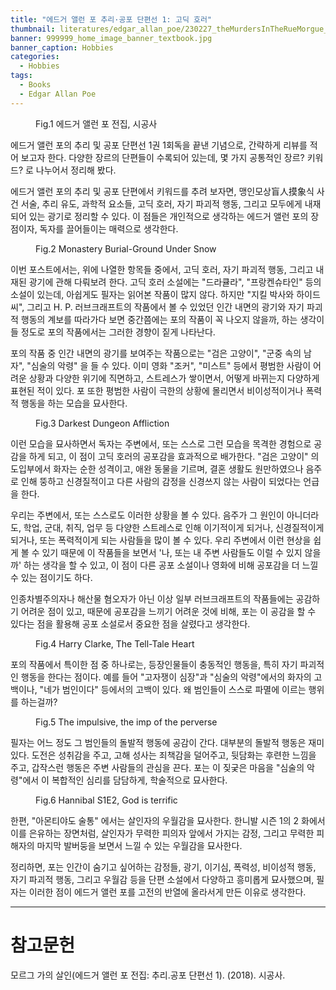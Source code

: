 ```yaml
---
title: "에드거 앨런 포 추리·공포 단편선 1: 고딕 호러"
thumbnail: literatures/edgar_allan_poe/230227_theMurdersInTheRueMorgue_00.jpg
banner: 999999_home_image_banner_textbook.jpg
banner_caption: Hobbies
categories:
  - Hobbies
tags:
  - Books
  - Edgar Allan Poe
---
```


<figure class="align-center" style="width: 200px">
  <a href="/assets/images/literatures/edgar_allan_poe/220120_EdgarAllanPoe_00.jpg">
  <img src="{{ site.url }}{{ site.baseurl }}/assets/images/literatures/edgar_allan_poe/220120_EdgarAllanPoe_00.jpg" alt="">
  </a>
  <figcaption>
  Fig.1 에드거 앨런 포 전집, 시공사
  </figcaption>
</figure>

에드거 앨런 포의 추리 및 공포 단편선 1권 1회독을 끝낸 기념으로, 간략하게 리뷰를 적어 보고자 한다. 다양한 장르의 단편들이 수록되어 있는데, 몇 가지 공통적인 장르? 키워드? 로 나누어서 정리해 봤다.

에드거 앨런 포의 추리 및 공포 단편에서 키워드를 추려 보자면, 맹인모상盲人摸象식 사건 서술, 추리 유도, 과학적 요소들, 고딕 호러, 자기 파괴적 행동, 그리고 모두에게 내재되어 있는 광기로 정리할 수 있다. 이 점들은 개인적으로 생각하는 에드거 앨런 포의 장점이자, 독자를 끌어들이는 매력으로 생각한다.

<figure class="align-center" style="width: 400px">
  <a href="/assets/images/literatures/edgar_allan_poe/230618_Caspar_David_Friedrich_-_Klosterruine_im_Schnee_00.jpg">
  <img src="{{ site.url }}{{ site.baseurl }}/assets/images/literatures/edgar_allan_poe/230618_Caspar_David_Friedrich_-_Klosterruine_im_Schnee_02.jpg" alt="">
  </a>
  <figcaption>
  Fig.2 Monastery Burial-Ground Under Snow
  </figcaption>
</figure>

이번 포스트에서는, 위에 나열한 항목들 중에서, 고딕 호러, 자기 파괴적 행동, 그리고 내재된 광기에 관해 다뤄보려 한다. 고딕 호러 소설에는 "드라큘라", "프랑켄슈타인" 등의 소설이 있는데, 아쉽게도 필자는 읽어본 작품이 많지 않다. 하지만 "지킬 박사와 하이드 씨", 그리고 H. P. 러브크래프트의 작품에서 볼 수 있었던 인간 내면의 광기와 자기 파괴적 행동의 계보를 따라가다 보면 중간쯤에는 포의 작품이 꼭 나오지 않을까, 하는 생각이 들 정도로 포의 작품에서는 그러한 경향이 짙게 나타난다.

포의 작품 중 인간 내면의 광기를 보여주는 작품으로는 "검은 고양이", "군중 속의 남자", "심술의 악령" 을 들 수 있다. 이미 영화 "조커", "미스트" 등에서 평범한 사람이 어려운 상황과 다양한 위기에 직면하고, 스트레스가 쌓이면서, 어떻게 바뀌는지 다양하게 표현된 적이 있다. 포 또한 평범한 사람이 극한의 상황에 몰리면서 비이성적이거나 폭력적 행동을 하는 모습을 묘사한다.

<figure class="align-center" style="width: 300px">
  <a href="/assets/images/literatures/edgar_allan_poe/230618_irrational_00.png">
  <img src="{{ site.url }}{{ site.baseurl }}/assets/images/literatures/edgar_allan_poe/230618_irrational_01.png" alt="">
  </a>
  <figcaption>
  Fig.3 Darkest Dungeon Affliction
  </figcaption>
</figure>

이런 모습을 묘사하면서 독자는 주변에서, 또는 스스로 그런 모습을 목격한 경험으로 공감을 하게 되고, 이 점이 고딕 호러의 공포감을 효과적으로 배가한다. "검은 고양이" 의 도입부에서 화자는 순한 성격이고, 애완 동물을 기르며, 결혼 생활도 원만하였으나 음주로 인해 뚱하고 신경질적이고 다른 사람의 감정을 신경쓰지 않는 사람이 되었다는 언급을 한다.

우리는 주변에서, 또는 스스로도 이러한 상황을 볼 수 있다. 음주가 그 원인이 아니더라도, 학업, 군대, 취직, 업무 등 다양한 스트레스로 인해 이기적이게 되거나, 신경질적이게 되거나, 또는 폭력적이게 되는 사람들을 많이 볼 수 있다. 우리 주변에서 이런 현상을 쉽게 볼 수 있기 때문에 이 작품들을 보면서 '나, 또는 내 주변 사람들도 이럴 수 있지 않을까' 하는 생각을 할 수 있고, 이 점이 다른 공포 소설이나 영화에 비해 공포감을 더 느낄 수 있는 점이기도 하다.

인종차별주의자나 해산물 혐오자가 아닌 이상 일부 러브크래프트의 작품들에는 공감하기 어려운 점이 있고, 때문에 공포감을 느끼기 어려운 것에 비해, 포는 이 공감을 할 수 있다는 점을 활용해 공포 소설로서 중요한 점을 살렸다고 생각한다.

<figure class="align-center" style="width: 300px">
  <a href="/assets/images/literatures/edgar_allan_poe/230716_telltaleheart_00.jpeg">
  <img src="{{ site.url }}{{ site.baseurl }}/assets/images/literatures/edgar_allan_poe/230716_telltaleheart_01_300.jpg" alt="">
  </a>
  <figcaption>
  Fig.4 Harry Clarke, The Tell-Tale Heart
  </figcaption>
</figure>

포의 작품에서 특이한 점 중 하나로는, 등장인물들이 충동적인 행동을, 특히 자기 파괴적인 행동을 한다는 점이다. 예를 들어 "고자쟁이 심장"과 "심술의 악령"에서의 화자의 고백이나, "네가 범인이다" 등에서의 고백이 있다. 왜 범인들이 스스로 파멸에 이르는 행위를 하는걸까?

<figure class="align-center" style="width: 300px">
  <a href="/assets/images/literatures/edgar_allan_poe/230716_imp_00.jpg">
  <img src="{{ site.url }}{{ site.baseurl }}/assets/images/literatures/edgar_allan_poe/230716_imp_01_300.jpg" alt="">
  </a>
  <figcaption>
  Fig.5 The impulsive, the imp of the perverse
  </figcaption>
</figure>

필자는 어느 정도 그 범인들의 돌발적 행동에 공감이 간다. 대부분의 돌발적 행동은 재미있다. 도전은 성취감을 주고, 고해 성사는 죄책감을 덜어주고, 뒷담화는 후련한 느낌을 주고, 갑작스런 행동은 주변 사람들의 관심을 끈다. 포는 이 짖궂은 마음을 "심술의 악령"에서 이 복합적인 심리를 담담하게, 학술적으로 묘사한다.

<figure class="align-center" style="width: 300px">
  <a href="/assets/images/literatures/edgar_allan_poe/230716_hannibal_powerful_00.png">
  <img src="{{ site.url }}{{ site.baseurl }}/assets/images/literatures/edgar_allan_poe/230716_hannibal_powerful_01_300.png" alt="">
  </a>
  <figcaption>
  Fig.6 Hannibal S1E2, God is terrific
  </figcaption>
</figure>

한편, "아몬티야도 술통" 에서는 살인자의 우월감을 묘사한다. 한니발 시즌 1의 2 화에서 이를 은유하는 장면처럼, 살인자가 무력한 피의자 앞에서 가지는 감정, 그리고 무력한 피해자의 마지막 발버둥을 보면서 느낄 수 있는 우월감을 묘사한다.

정리하면, 포는 인간이 숨기고 싶어하는 감정들, 광기, 이기심, 폭력성, 비이성적 행동, 자기 파괴적 행동, 그리고 우월감 등을 단편 소설에서 다양하고 흥미롭게 묘사했으며, 필자는 이러한 점이 에드거 앨런 포를 고전의 반열에 올라서게 만든 이유로 생각한다.

---
# 참고문헌

모르그 가의 살인(에드거 앨런 포 전집: 추리.공포 단편선 1). (2018). 시공사.
